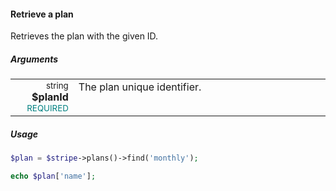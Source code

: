 #### Retrieve a plan

Retrieves the plan with the given ID.

##### Arguments

<table>
    <tbody>
        <tr valign="top">
            <td width="20%" style="text-align: right">
                <small>string</small> <strong>$planId</strong><br />
                <small style="color: teal;">REQUIRED</small>
            </td>
            <td width="80%">
                The plan unique identifier.
            </td>
        </tr>
    </tbody>
</table>

##### Usage

```php
$plan = $stripe->plans()->find('monthly');

echo $plan['name'];
```
